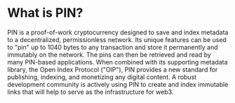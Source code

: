 # What is PIN?

PIN is a proof-of-work cryptocurrency designed to save and index metadata to a decentralized, permissionless network. Its unique features can be used to "pin" up to 1040 bytes to any transaction and store it permanently and immutably on the network. The pins can then be retrieved and read by many PIN-based applications. When combined with its supporting metadata library, the Open Index Protocol \("OIP"\), PIN provides a new standard for publishing, indexing, and monetizing any digital content. A robust development community is actively using PIN to create and index immutable links that will help to serve as the infrastructure for web3.

